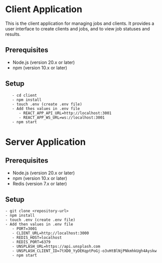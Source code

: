 # Client Application

This is the client application for managing jobs and clients. It provides a user interface to create clients and jobs, and to view job statuses and results.


## Prerequisites

- Node.js (version 20.x or later)
- npm (version 10.x or later)

## Setup

```
   - cd client
   - npm install
   - touch .env (create .env file)
   - Add thes values in .env file
      - REACT_APP_API_URL=http://localhost:3001
      - REACT_APP_WS_URL=ws://localhost:3001
   - npm start
```


# Server Application

## Prerequisites

- Node.js (version 20.x or later)
- npm (version 10.x or later)
- Redis (version 7.x or later)

## Setup
   ```
   - git clone <repository-url>
   - npm install
   - touch .env (create .env file)
   - Add then values in .env file
      - PORT=3001
      - CLIENT_URL=http://localhost:3000
      - REDIS_HOST=localhost
      - REDIS_PORT=6379
      - UNSPLASH_URL=https://api.unsplash.com
      - UNSPLASH_CLIENT_ID=7tXD0_YyDEKqptPoGj-o3vHtBlNjPNkmhkUgh4Ayskw
      - npm start
   ```
